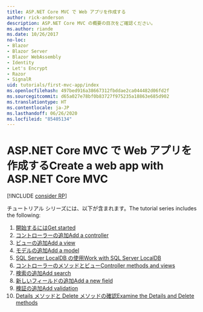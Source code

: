 ```yaml
---
title: ASP.NET Core MVC で Web アプリを作成する
author: rick-anderson
description: ASP.NET Core MVC の概要の目次をご確認ください。
ms.author: riande
ms.date: 10/26/2017
no-loc:
- Blazor
- Blazor Server
- Blazor WebAssembly
- Identity
- Let's Encrypt
- Razor
- SignalR
uid: tutorials/first-mvc-app/index
ms.openlocfilehash: 497bed916a38667312fbddae2ca044482d06fd2f
ms.sourcegitcommit: d65a027e78bf0b83727f975235a18863e685d902
ms.translationtype: HT
ms.contentlocale: ja-JP
ms.lasthandoff: 06/26/2020
ms.locfileid: "85405134"
---
```

# <a name="create-a-web-app-with-aspnet-core-mvc"></a><span data-ttu-id="2597f-103">ASP.NET Core MVC で Web アプリを作成する</span><span class="sxs-lookup"><span data-stu-id="2597f-103">Create a web app with ASP.NET Core MVC</span></span>

[!INCLUDE [consider RP](~/includes/razor.md)]

<span data-ttu-id="2597f-104">チュートリアル シリーズには、以下が含まれます。</span><span class="sxs-lookup"><span data-stu-id="2597f-104">The tutorial series includes the following:</span></span>

1. [<span data-ttu-id="2597f-105">開始するには</span><span class="sxs-lookup"><span data-stu-id="2597f-105">Get started</span></span>](start-mvc.md)
1. [<span data-ttu-id="2597f-106">コントローラーの追加</span><span class="sxs-lookup"><span data-stu-id="2597f-106">Add a controller</span></span>](adding-controller.md)
1. [<span data-ttu-id="2597f-107">ビューの追加</span><span class="sxs-lookup"><span data-stu-id="2597f-107">Add a view</span></span>](adding-view.md)
1. [<span data-ttu-id="2597f-108">モデルの追加</span><span class="sxs-lookup"><span data-stu-id="2597f-108">Add a model</span></span>](adding-model.md)
1. [<span data-ttu-id="2597f-109">SQL Server LocalDB の使用</span><span class="sxs-lookup"><span data-stu-id="2597f-109">Work with SQL Server LocalDB</span></span>](working-with-sql.md)
1. [<span data-ttu-id="2597f-110">コントローラーのメソッドとビュー</span><span class="sxs-lookup"><span data-stu-id="2597f-110">Controller methods and views</span></span>](controller-methods-views.md)
1. [<span data-ttu-id="2597f-111">検索の追加</span><span class="sxs-lookup"><span data-stu-id="2597f-111">Add search</span></span>](search.md)
1. [<span data-ttu-id="2597f-112">新しいフィールドの追加</span><span class="sxs-lookup"><span data-stu-id="2597f-112">Add a new field</span></span>](new-field.md)
1. [<span data-ttu-id="2597f-113">検証の追加</span><span class="sxs-lookup"><span data-stu-id="2597f-113">Add validation</span></span>](validation.md)
1. [<span data-ttu-id="2597f-114">Details メソッドと Delete メソッドの確認</span><span class="sxs-lookup"><span data-stu-id="2597f-114">Examine the Details and Delete methods</span></span>](details.md)
